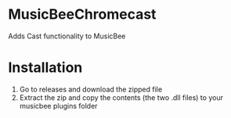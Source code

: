 # MusicBeeChromecast
Adds Cast functionality to MusicBee

# Installation

1. Go to releases and download the zipped file
2. Extract the zip and copy the contents (the two .dll files) to your musicbee plugins folder
